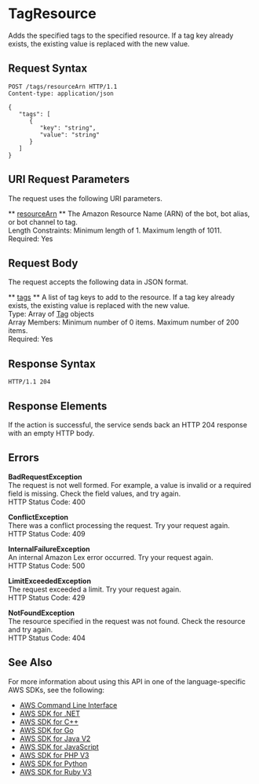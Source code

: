 # TagResource<a name="API_TagResource"></a>

Adds the specified tags to the specified resource\. If a tag key already exists, the existing value is replaced with the new value\.

## Request Syntax<a name="API_TagResource_RequestSyntax"></a>

```
POST /tags/resourceArn HTTP/1.1
Content-type: application/json

{
   "tags": [ 
      { 
         "key": "string",
         "value": "string"
      }
   ]
}
```

## URI Request Parameters<a name="API_TagResource_RequestParameters"></a>

The request uses the following URI parameters\.

 ** [resourceArn](#API_TagResource_RequestSyntax) **   <a name="lex-TagResource-request-resourceArn"></a>
The Amazon Resource Name \(ARN\) of the bot, bot alias, or bot channel to tag\.  
Length Constraints: Minimum length of 1\. Maximum length of 1011\.  
Required: Yes

## Request Body<a name="API_TagResource_RequestBody"></a>

The request accepts the following data in JSON format\.

 ** [tags](#API_TagResource_RequestSyntax) **   <a name="lex-TagResource-request-tags"></a>
A list of tag keys to add to the resource\. If a tag key already exists, the existing value is replaced with the new value\.  
Type: Array of [Tag](API_Tag.md) objects  
Array Members: Minimum number of 0 items\. Maximum number of 200 items\.  
Required: Yes

## Response Syntax<a name="API_TagResource_ResponseSyntax"></a>

```
HTTP/1.1 204
```

## Response Elements<a name="API_TagResource_ResponseElements"></a>

If the action is successful, the service sends back an HTTP 204 response with an empty HTTP body\.

## Errors<a name="API_TagResource_Errors"></a>

 **BadRequestException**   
The request is not well formed\. For example, a value is invalid or a required field is missing\. Check the field values, and try again\.  
HTTP Status Code: 400

 **ConflictException**   
 There was a conflict processing the request\. Try your request again\.   
HTTP Status Code: 409

 **InternalFailureException**   
An internal Amazon Lex error occurred\. Try your request again\.  
HTTP Status Code: 500

 **LimitExceededException**   
The request exceeded a limit\. Try your request again\.  
HTTP Status Code: 429

 **NotFoundException**   
The resource specified in the request was not found\. Check the resource and try again\.  
HTTP Status Code: 404

## See Also<a name="API_TagResource_SeeAlso"></a>

For more information about using this API in one of the language\-specific AWS SDKs, see the following:
+  [AWS Command Line Interface](https://docs.aws.amazon.com/goto/aws-cli/lex-models-2017-04-19/TagResource) 
+  [AWS SDK for \.NET](https://docs.aws.amazon.com/goto/DotNetSDKV3/lex-models-2017-04-19/TagResource) 
+  [AWS SDK for C\+\+](https://docs.aws.amazon.com/goto/SdkForCpp/lex-models-2017-04-19/TagResource) 
+  [AWS SDK for Go](https://docs.aws.amazon.com/goto/SdkForGoV1/lex-models-2017-04-19/TagResource) 
+  [AWS SDK for Java V2](https://docs.aws.amazon.com/goto/SdkForJavaV2/lex-models-2017-04-19/TagResource) 
+  [AWS SDK for JavaScript](https://docs.aws.amazon.com/goto/AWSJavaScriptSDK/lex-models-2017-04-19/TagResource) 
+  [AWS SDK for PHP V3](https://docs.aws.amazon.com/goto/SdkForPHPV3/lex-models-2017-04-19/TagResource) 
+  [AWS SDK for Python](https://docs.aws.amazon.com/goto/boto3/lex-models-2017-04-19/TagResource) 
+  [AWS SDK for Ruby V3](https://docs.aws.amazon.com/goto/SdkForRubyV3/lex-models-2017-04-19/TagResource) 